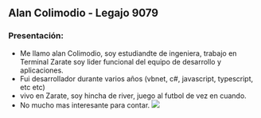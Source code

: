 ## Alan Colimodio - Legajo 9079
### **Presentación:**
- Me llamo alan Colimodio, soy estudiandte de ingeniera, trabajo en Terminal Zarate soy lider funcional del equipo de desarrollo y aplicaciones.
- Fui desarrollador durante varios años (vbnet, c#, javascript, typescript, etc etc)
- vivo en Zarate, soy hincha de river, juego al futbol de vez en cuando.
- No mucho mas interesante para contar.
![](https://drive.google.com/file/d/1aprJu4dVH6ATrUBKPAbfQb9uIKz3AtU9/view?usp=sharing)
